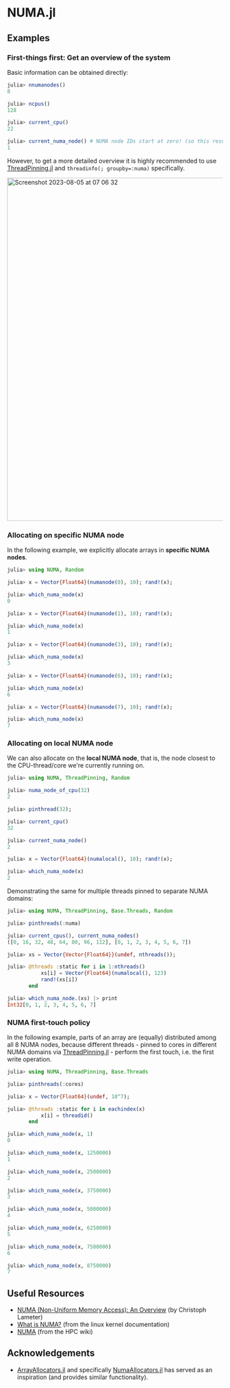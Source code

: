 # NUMA.jl

## Examples

### First-things first: Get an overview of the system

Basic information can be obtained directly:

```julia
julia> nnumanodes()
8

julia> ncpus()
128

julia> current_cpu()
22

julia> current_numa_node() # NUMA node IDs start at zero! (so this result means the second node)
1
```

However, to get a more detailed overview it is highly recommended to use [ThreadPinning.jl](https://github.com/carstenbauer/ThreadPinning.jl) and `threadinfo(; groupby=:numa)` specifically.

<img width="800" alt="Screenshot 2023-08-05 at 07 06 32" src="https://github.com/JuliaPerf/NUMA.jl/assets/187980/aa3b801f-d909-4dd0-b864-5b29220b59c2">


### Allocating on specific NUMA node

In the following example, we explicitly allocate arrays in **specific NUMA nodes**.

```julia
julia> using NUMA, Random

julia> x = Vector{Float64}(numanode(0), 10); rand!(x);

julia> which_numa_node(x)
0

julia> x = Vector{Float64}(numanode(1), 10); rand!(x);

julia> which_numa_node(x)
1

julia> x = Vector{Float64}(numanode(3), 10); rand!(x);

julia> which_numa_node(x)
3

julia> x = Vector{Float64}(numanode(6), 10); rand!(x);

julia> which_numa_node(x)
6

julia> x = Vector{Float64}(numanode(7), 10); rand!(x);

julia> which_numa_node(x)
7
```

### Allocating on local NUMA node

We can also allocate on the **local NUMA node**, that is, the node closest to the CPU-thread/core we're currently running on.

```julia
julia> using NUMA, ThreadPinning, Random

julia> numa_node_of_cpu(32)
2

julia> pinthread(32);

julia> current_cpu()
32

julia> current_numa_node()
2

julia> x = Vector{Float64}(numalocal(), 10); rand!(x);

julia> which_numa_node(x)
2
```

Demonstrating the same for multiple threads pinned to separate NUMA domains:

```julia
julia> using NUMA, ThreadPinning, Base.Threads, Random

julia> pinthreads(:numa)

julia> current_cpus(), current_numa_nodes()
([0, 16, 32, 48, 64, 80, 96, 112], [0, 1, 2, 3, 4, 5, 6, 7])

julia> xs = Vector{Vector{Float64}}(undef, nthreads());

julia> @threads :static for i in 1:nthreads()
           xs[i] = Vector{Float64}(numalocal(), 123)
           rand!(xs[i])
       end

julia> which_numa_node.(xs) |> print
Int32[0, 1, 2, 3, 4, 5, 6, 7]
```

### NUMA first-touch policy

In the following example, parts of an array are (equally) distributed among all 8 NUMA nodes, because different threads - pinned to cores in different NUMA domains via [ThreadPinning.jl](https://github.com/carstenbauer/ThreadPinning.jl) - perform the first touch, i.e. the first write operation.

```julia
julia> using NUMA, ThreadPinning, Base.Threads

julia> pinthreads(:cores)

julia> x = Vector{Float64}(undef, 10^7);

julia> @threads :static for i in eachindex(x)
           x[i] = threadid()
       end

julia> which_numa_node(x, 1)
0

julia> which_numa_node(x, 1250000)
1

julia> which_numa_node(x, 2500000)
2

julia> which_numa_node(x, 3750000)
3

julia> which_numa_node(x, 5000000)
4

julia> which_numa_node(x, 6250000)
5

julia> which_numa_node(x, 7500000)
6

julia> which_numa_node(x, 8750000)
7
```

## Useful Resources

* [NUMA (Non-Uniform Memory Access): An Overview](https://queue.acm.org/detail.cfm?id=2513149) (by Christoph Lameter)
* [What is NUMA?](https://www.kernel.org/doc/html/v4.18/vm/numa.html) (from the linux kernel documentation)
* [NUMA](https://hpc-wiki.info/hpc/NUMA) (from the HPC wiki)

## Acknowledgements

* [ArrayAllocators.jl](https://github.com/mkitti/ArrayAllocators.jl) and specifically [NumaAllocators.jl](https://github.com/mkitti/ArrayAllocators.jl/tree/main/NumaAllocators) has served as an inspiration (and provides similar functionality).
